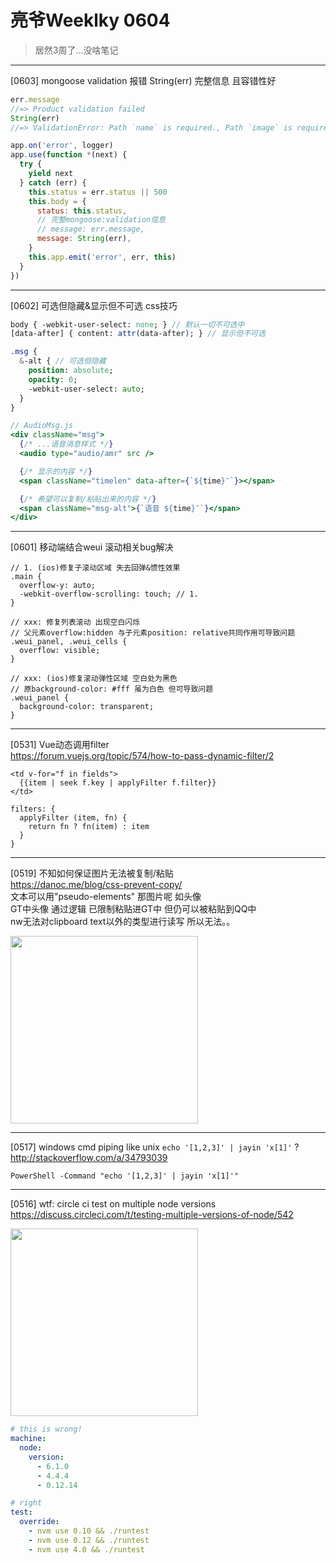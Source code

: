 # 亮爷Weeklky 0604

> 居然3周了...没啥笔记

---

[0603] mongoose validation 报错 String(err) 完整信息 且容错性好

```js
err.message
//=> Product validation failed
String(err)
//=> ValidationError: Path `name` is required., Path `image` is required., Path `stock` is required., Path `price` is required.
```

```js
app.on('error', logger)
app.use(function *(next) {
  try {
    yield next
  } catch (err) {
    this.status = err.status || 500
    this.body = {
      status: this.status,
      // 完整mongoose:validation信息
      // message: err.message,
      message: String(err),
    }
    this.app.emit('error', err, this)
  }
})
```

---

[0602] 可选但隐藏&显示但不可选 css技巧

```sass
body { -webkit-user-select: none; } // 默认一切不可选中
[data-after] { content: attr(data-after); } // 显示但不可选

.msg {
  &-alt { // 可选但隐藏
    position: absolute;
    opacity: 0;
    -webkit-user-select: auto;
  }
}
```

```jsx
// AudioMsg.js
<div className="msg">
  {/* ...语音消息样式 */}
  <audio type="audio/amr" src />

  {/* 显示的内容 */}
  <span className="timelen" data-after={`${time}″`}></span>

  {/* 希望可以复制/粘贴出来的内容 */}
  <span className="msg-alt">{`语音 ${time}″`}</span>
</div>
```

---

[0601] 移动端结合weui 滚动相关bug解决

```less
// 1. (ios)修复子滚动区域 失去回弹&惯性效果
.main {
  overflow-y: auto;
  -webkit-overflow-scrolling: touch; // 1.
}

// xxx: 修复列表滚动 出现空白闪烁
// 父元素overflow:hidden 与子元素position: relative共同作用可导致问题
.weui_panel, .weui_cells {
  overflow: visible;
}

// xxx: (ios)修复滚动弹性区域 空白处为黑色
// 原background-color: #fff 虽为白色 但可导致问题
.weui_panel {
  background-color: transparent;
}
```

---

[0531] Vue动态调用filter  
https://forum.vuejs.org/topic/574/how-to-pass-dynamic-filter/2

```vue
<td v-for="f in fields">
  {{item | seek f.key | applyFilter f.filter}}
</td>

filters: {
  applyFilter (item, fn) {
    return fn ? fn(item) : item
  }
}
```

---

[0519] 不知如何保证图片无法被复制/粘贴  
https://danoc.me/blog/css-prevent-copy/  
文本可以用"pseudo-elements" 那图片呢 如头像  
GT中头像 通过逻辑 已限制粘贴进GT中 但仍可以被粘贴到QQ中  
nw无法对clipboard text以外的类型进行读写 所以无法。。

<img width="300" src="https://cloud.githubusercontent.com/assets/6647633/15384899/7d154cbe-1dd0-11e6-995a-71f1079d1225.png">

---

[0517] windows cmd piping like unix `echo '[1,2,3]' | jayin 'x[1]'` ?  
http://stackoverflow.com/a/34793039

```shell
PowerShell -Command "echo '[1,2,3]' | jayin 'x[1]'"
```

---

[0516] wtf: circle ci test on multiple node versions  
https://discuss.circleci.com/t/testing-multiple-versions-of-node/542

<img width="300" src="https://cloud.githubusercontent.com/assets/6647633/15295051/5149fc80-1bc1-11e6-80c1-094bfde2cc1b.png">

```yml
# this is wrong!
machine:
  node:
    version:
      - 6.1.0
      - 4.4.4
      - 0.12.14

# right
test:
  override:
    - nvm use 0.10 && ./runtest
    - nvm use 0.12 && ./runtest 
    - nvm use 4.0 && ./runtest
```
